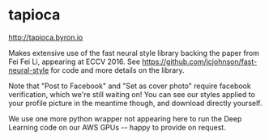 # tapioca

http://tapioca.byron.io

Makes extensive use of the fast neural style library backing the paper from Fei Fei Li, appearing at ECCV 2016. See https://github.com/jcjohnson/fast-neural-style for code and more details on the library.

Note that "Post to Facebook" and "Set as cover photo" require facebook verification, which we're still waiting on! You can see our styles applied to your profile picture in the meantime though, and download directly yourself.

We use one more python wrapper not appearing here to run the Deep Learning code on our AWS GPUs -- happy to provide on request.
